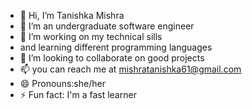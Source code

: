 - 👋 Hi, I’m Tanishka Mishra
- 👀 I’m an undergraduate software engineer
- 🌱 I’m working on my technical sills
-    and learning different programming languages 
- 💞️ I’m looking to collaborate on good projects
- 📫 you can reach me at mishratanishka61@gmail.com
- 😄 Pronouns:she/her
- ⚡ Fun fact: I'm a fast learner

<!---
techfantictanishka/techfantictanishka is a ✨ special ✨ repository because its `README.md` (this file) appears on your GitHub profile.
You can click the Preview link to take a look at your changes.
--->
